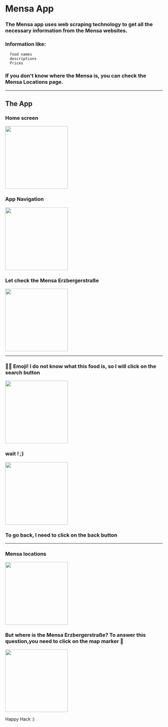 # Mensa App

### The Mensa app uses web scraping technology to get all the necessary information from the Mensa websites.

### Information like:

      food names
      descriptions
      Prices

### If you don't know where the Mensa is, you can check the Mensa Locations page.

<hr>

## The App

### Home screen
<img src="./assets/Images/2.png" width="200px" >

### App Navigation

<img src="./assets/Images/3.png" width="200px">

###  Let check the Mensa Erzbergerstraße

<img src="./assets/Images/4.png" width="200px">

<hr>

###  🤷‍♂️ Emoji! I do not know what this food is, so I will click on the search button 

<img src="./assets/Images/5.png" width="200px">

### wait ! ;)

<img src="./assets/Images/6.png" width="200px">

### To go back, I need to click on the back button

<hr>

### Mensa locations

<img src="./assets/Images/8.jpeg" 
width="200px">

### But where is the Mensa Erzbergerstraße? To answer this question,you need to click on the map marker 🤖

<img src="./assets/Images/7.jpeg" 
width="200px">

Happy Hack :)

